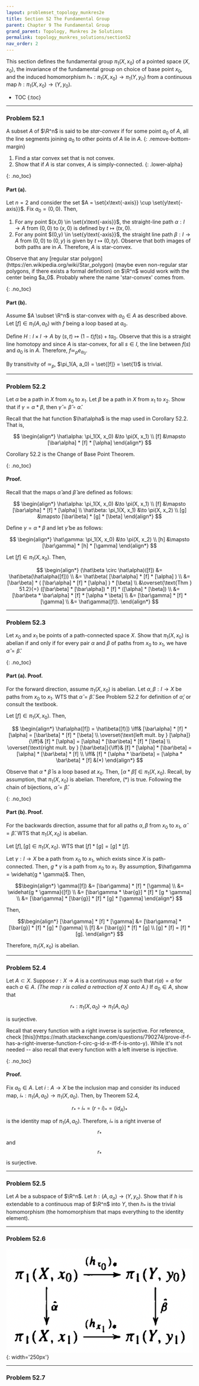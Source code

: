 ```yaml
---
layout: problemset_topology_munkres2e
title: Section 52 The Fundamental Group
parent: Chapter 9 The Fundamental Group
grand_parent: Topology, Munkres 2e Solutions
permalink: topology_munkres_solutions/section52
nav_order: 2
---
```


This section defines the fundamental group $\pi_1(X, x_0)$ of a pointed space $(X, x_0)$, the invariance of the fundamental group on choice of base point $x_0$, and the induced homomorphism $h_*: \pi_1(X, x_0) \to \pi_1(Y, y_0)$ from a continuous map $h: \pi_1(X, x_0) \to (Y, y_0)$.

* TOC
{:toc}

---

<div class='problem_stmt completed' markdown='1'>

### Problem 52.1
A subset $A$ of $\R^n$ is said to be *star-convex* if for some point $a_0$ of $A$, all the line segments joining $a_0$ to other points of $A$ lie in $A$.
{: .remove-bottom-margin}
1. Find a star convex set that is not convex.
2. Show that if $A$ is star convex, $A$ is simply-connected.
{: .lower-alpha}

{: .no_toc}
#### Part (a).
Let $n=2$ and consider the set $A = \set{x\text{-axis}} \cup \set{y\text{-axis}}$. Fix $a_0 = (0,0)$. Then,
1. For any point $(x,0) \in \set{x\text{-axis}}$, the straight-line path $\alpha: I \to A$ from $(0,0)$ to $(x,0)$ is defined by $t \mapsto (tx, 0)$.
2. For any point $(0,y) \in \set{y\text{-axis}}$, the straight line path $\beta: I \to A$ from $(0,0)$ to $(0,y)$ is given by $t \mapsto (0, ty)$.
Observe that both images of both paths are in $A$.
Therefore, $A$ is star-convex.

<div class='problem_notes' markdown='1'>
Observe that any [regular star polygon](https://en.wikipedia.org/wiki/Star_polygon) (maybe even non-regular star polygons, if there exists a formal definition) on $\R^n$ would work with the center being $a_0$. Probably where the name 'star-convex' comes from.
</div>


{: .no_toc}
#### Part (b).
Assume $A \subset \R^n$ is star-convex with $a_0 \in A$ as described above.
Let $[f] \in \pi_1(A, a_0)$ with $f$ being a loop based at $a_0$.

Define $H: I \times I \to A$ by $(s,t) \mapsto (1-t)f(s) + ta_0$. Observe that this is a straight line homotopy and since $A$ is star-convex, for all $s \in I$, the line between $f(s)$ and $a_0$ is in $A$. Therefore, $f \simeq_p e_{a_0}$.

By transitivity of $\simeq_p$, $\pi_1(A, a_0) = \set{[f]} = \set{1}$ is trivial.

</div>

---

<div class='problem_stmt completed' markdown='1'>

### Problem 52.2
Let $\alpha$ be a path in $X$ from $x_0$ to $x_1$. Let $\beta$ be a path in $X$ from $x_1$ to $x_2$. Show that if $\gamma = \alpha * \beta$, then $\hat{\gamma} = \hat{\beta} \circ \hat{\alpha}$.

<div class='problem_notes' markdown='1'>
Recall that the hat function $\hat\alpha$ is the map used in Corollary 52.2. That is,

$$ \begin{align*}
    \hat\alpha: \pi_1(X, x_0) &\to \pi(X, x_1) \\
    [f] &\mapsto [\bar\alpha] * [f] * [\alpha]
\end{align*}
$$

Corollary 52.2 is the Change of Base Point Theorem.
</div>

{: .no_toc}
#### Proof.
Recall that the maps $\hat\alpha$ and $\hat\beta$ are defined as follows:

$$ \begin{align*}
    \hat\alpha: \pi_1(X, x_0) &\to \pi(X, x_1) \\
    [f] &\mapsto [\bar\alpha] * [f] * [\alpha]  \\
    \hat\beta: \pi_1(X, x_1) &\to \pi(X, x_2) \\
    [g] &\mapsto [\bar\beta] * [g] * [\beta]
\end{align*}
$$

Define $\gamma = \alpha * \beta$ and let $\hat\gamma$ be as follows:

$$ \begin{align*}
    \hat\gamma: \pi_1(X, x_0) &\to \pi(X, x_2)   \\
    [h] &\mapsto [\bar\gamma] * [h] * [\gamma]   
\end{align*}
$$

Let $[f] \in \pi_1(X, x_0)$.
Then,

$$ \begin{align*}
(\hat\beta \circ \hat\alpha)([f])
  &= \hat\beta(\hat\alpha([f])) \\
  &= \hat\beta( [\bar\alpha] * [f] * [\alpha] ) \\
  &= [\bar\beta] * ( [\bar\alpha] * [f] * [\alpha] ) * [\beta] \\
  &\overset{\text{Thm } 51.2}{=}
    ([\bar\beta] * [\bar\alpha]) * [f] * ([\alpha] * [\beta]) \\
  &= [\bar\beta * \bar\alpha] * [f] * [\alpha * \beta] \\
  &= [\bar\gamma] * [f] * [\gamma] \\
  &= \hat\gamma([f]).
\end{align*}
$$

</div>

---

<div class='problem_stmt completed' markdown='1'>

### Problem 52.3
Let $x_0$ and $x_1$ be points of a path-connected space $X$. Show that $\pi_1(X, x_0)$ is abelian if and only if for every pair $\alpha$ and $\beta$ of paths from $x_0$ to $x_1$, we have $\hat{\alpha} = \hat{\beta}$.

{: .no_toc}
#### Part (a). Proof.
For the forward direction, assume $\pi_1(X, x_0)$ is abelian.
Let $\alpha, \beta: I \to X$ be paths from $x_0$ to $x_1$. WTS that $\hat\alpha = \hat\beta$. <span class='note'> See Problem 52.2 for definition of $\hat\alpha$; or consult the textbook. </span>

Let $[f] \in \pi_1(X, x_0)$.
Then,

$$ \begin{align*}
    \hat\alpha([f]) = \hat\beta([f)])
    \iff& [\bar\alpha] * [f] * [\alpha] = [\bar\beta] * [f] * [\beta] \\
    \overset{\text{left mult. by } [\alpha]}{\iff}&
      [f] * [\alpha] = [\alpha] * [\bar\beta] * [f] * [\beta] \\
    \overset{\text{right mult. by } [\bar\beta]}{\iff}&
      [f] * [\alpha] * [\bar\beta] = [\alpha] * [\bar\beta] * [f] \\
    \iff&
      [f] * [\alpha * \bar\beta] = [\alpha * \bar\beta] * [f] &(*)
\end{align*}
$$

Observe that $\alpha * \bar\beta$ is a loop based at $x_0$. Then, $[\alpha * \bar\beta] \in \pi_1(X, x_0)$. Recall, by assumption, that $\pi_1(X, x_0)$ is abelian. Therefore, $(*)$ is true. Following the chain of bijections, $\hat\alpha = \hat\beta$.

{: .no_toc}
#### Part (b). Proof.
For the backwards direction, assume that for all paths $\alpha, \beta$ from $x_0$ to $x_1$, $\hat\alpha = \hat\beta$. WTS that $\pi_1(X, x_0)$ is abelian.

Let $[f], [g] \in \pi_1(X, x_0)$. WTS that $[f] * [g] = [g] * [f]$.

Let $\gamma: I \to X$ be a path from $x_0$ to $x_1$, which exists since $X$ is path-connected. Then, $g * \gamma$ is a path from $x_0$ to $x_1$. By assumption, $\hat\gamma = \widehat{g * \gamma}$. Then,

$$\begin{align*}
  \gamma([f])
    &= [\bar\gamma] * [f] * [\gamma] \\
    &= \widehat{g * \gamma}([f]) \\
    &= [\bar\gamma * \bar{g}] * [f] * [g * \gamma] \\
    &= [\bar\gamma] * [\bar{g}] * [f] * [g] * [\gamma]
\end{align*}
$$

Then,

$$\begin{align*}
  [\bar\gamma] * [f] * [\gamma] &= [\bar\gamma] * [\bar{g}] * [f] * [g] * [\gamma] \\
  [f] &= [\bar{g}] * [f] * [g] \\
  [g] * [f] = [f] * [g].
\end{align*}
$$

Therefore, $\pi_1(X, x_0)$ is abelian.

</div>

---

<div class='problem_stmt completed' markdown='1'>

### Problem 52.4
Let $A \subset X$. Suppose $r: X \to A$ is a continuous map such that $r(a) = a$ for each $a \in A$. *(The map $r$ is called a retraction of $X$ onto $A$.)* If $a_0 \in A$, show that

$$ r_* : \pi_1(X, a_0) \to \pi_1(A, a_0) $$

is surjective.

<div class='problem_notes' markdown='1'>
Recall that every function with a right inverse is surjective. For reference, check [this](https://math.stackexchange.com/questions/790274/prove-if-f-has-a-right-inverse-function-f-circ-g-id-x-iff-f-is-onto-y). While it's not needed -- also recall that every function with a left inverse is injective.
</div>

{: .no_toc}
#### Proof.
Fix $a_0 \in A$.
Let $i: A \to X$ be the inclusion map and consider its induced map, $i_*: \pi_1(A, a_0) \to \pi_1(X, a_0)$.
Then, by Theorem 52.4,

$$ r_* \circ i_* = (r \circ i)_* = (id_A)_* $$

is the identity map of $\pi_1(A, a_0)$.
Therefore, $i_*$ is a right inverse of $$r_*$$ and $$r_*$$ is surjective.

</div>

---

<div class='problem_stmt in_progress' markdown='1'>

### Problem 52.5
Let $A$ be a subspace of $\R^n$. Let $h: (A, a_o) \to (Y, y_o)$. Show that if $h$ is extendable to a continuous map of $\R^n$ into $Y$, then $h_*$ is the trivial homomorphism (the homomorphism that maps everything to the identity element).

</div>

---

<div class='problem_stmt in_progress' markdown='1'>

### Problem 52.6

![diagram 52.6](/assets/images_tm2e/q52.6diagram.png){: width='250px'}

</div>

---

<div class='problem_stmt in_progress' markdown='1'>

### Problem 52.7

</div>
